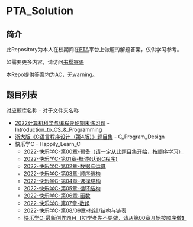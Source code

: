 # PTA_Solution

## 简介

此Repository为本人在校期间在[PTA](https://pintia.cn)平台上做题的解题答案，仅供学习参考。

如需要更多内容，请访问[书樱寄语](https://sakurapuare.com/)

本Repo提供答案均为AC，无warning。

## 题目列表

对应题库名称 - 对于文件夹名称

- [2022计算机科学与编程导论期末练习题](https://pintia.cn/problem-sets/1599335985970937856) - Introduction_to_CS_&_Programming
- [浙大版《C语言程序设计（第4版）》题目集](https://pintia.cn/problem-sets/1298273728383766528) - C_Program_Design
- 快乐学C - Happily_Learn_C
  - [2022-快乐学C-第00章-预备（请一定从此题目集开始，按顺序学习）](https://pintia.cn/problem-sets/1560592667300913152)
  - [2022-快乐学C-第01章-概述(认识C程序)](https://pintia.cn/problem-sets/1560594889250226176)
  - [2022-快乐学C-第02章-数据与运算](https://pintia.cn/problem-sets/1560597210642300928)
  - [2022-快乐学C-第03章-顺序结构](https://pintia.cn/problem-sets/1560599248176463872)
  - [2022-快乐学C-第04章-选择结构](https://pintia.cn/problem-sets/1560600035095007232)
  - [2022-快乐学C-第05章-循环结构](https://pintia.cn/problem-sets/1560601055841800192)
  - [2022-快乐学C-第06章-函数](https://pintia.cn/problem-sets/1560601764528181248)
  - [2022-快乐学C-第07章-数组](https://pintia.cn/problem-sets/1560602953990848512)
  - [2022-快乐学C-第08/09章-指针/结构与链表](https://pintia.cn/problem-sets/1560603729534431232)
  - [快乐学C-最新创作题目【初学者先不要做，请从第00章开始按顺序做】](https://pintia.cn/problem-sets/1462958133072740352)
